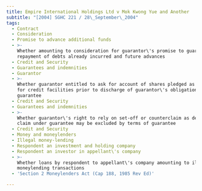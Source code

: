```yaml
---
title: Empire International Holdings Ltd v Mok Kwong Yue and Another
subtitle: "[2004] SGHC 221 / 28\_September\_2004"
tags:
  - Contract
  - Consideration
  - Promise to advance additional funds
  - >-
    Whether amounting to consideration for guarantor\'s promise to guarantee
    repayment of debts already incurred and future advances
  - Credit and Security
  - Guarantees and indemnities
  - Guarantor
  - >-
    Whether guarantor entitled to ask for account of shares pledged as security
    for credit facilities prior to discharge of guarantor\'s obligations under
    guarantee
  - Credit and Security
  - Guarantees and indemnities
  - >-
    Whether guarantor\'s right to rely on set-off or counterclaim as defence to
    claim under guarantee may be excluded by terms of guarantee
  - Credit and Security
  - Money and moneylenders
  - Illegal money-lending
  - Respondent an investment and holding company
  - Respondent an investor in appellant\'s company
  - >-
    Whether loans by respondent to appellant\'s company amounting to illegal
    moneylending transactions
  - 'Section 2 Moneylenders Act (Cap 188, 1985 Rev Ed)'

---
```


